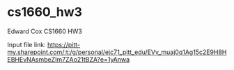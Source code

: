 # cs1660_hw3
Edward Cox CS1660 HW3

Input file link: 
https://pitt-my.sharepoint.com/:t:/g/personal/ejc71_pitt_edu/EVv_muaj0q1Ag15c2E9H8HEBHEvNAsmbeZIm7ZAo21tBZA?e=1yAnwa
